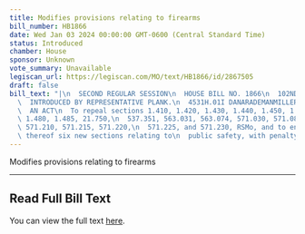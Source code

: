```yaml
---
title: Modifies provisions relating to firearms
bill_number: HB1866
date: Wed Jan 03 2024 00:00:00 GMT-0600 (Central Standard Time)
status: Introduced
chamber: House
sponsor: Unknown
vote_summary: Unavailable
legiscan_url: https://legiscan.com/MO/text/HB1866/id/2867505
draft: false
bill_text: "|\n  SECOND REGULAR SESSION\n  HOUSE BILL NO. 1866\n  102ND GENERAL ASSEMBLY\n\
  \  INTRODUCED BY REPRESENTATIVE PLANK.\n  4531H.01I DANARADEMANMILLER,ChiefClerk\n\
  \  AN ACT\n  To repeal sections 1.410, 1.420, 1.430, 1.440, 1.450, 1.460, 1.470,\
  \ 1.480, 1.485, 21.750,\n  537.351, 563.031, 563.074, 571.030, 571.080, 571.205,\
  \ 571.210, 571.215, 571.220,\n  571.225, and 571.230, RSMo, and to enact in lieu\
  \ thereof six new sections relating to\n  public safety, with penalty provisions."
---
```

Modifies provisions relating to firearms

---

## Read Full Bill Text

You can view the full text [here](https://legiscan.com/MO/text/HB1866/id/2867505).
